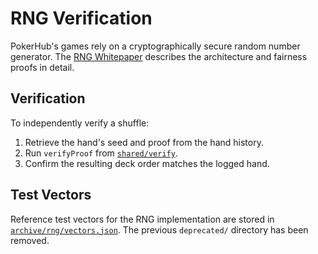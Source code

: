 # RNG Verification

PokerHub's games rely on a cryptographically secure random number generator. The [RNG Whitepaper](rng-whitepaper.md) describes the architecture and fairness proofs in detail.

## Verification

To independently verify a shuffle:

1. Retrieve the hand's seed and proof from the hand history.
2. Run `verifyProof` from [`shared/verify`](../../shared/verify/index.ts).
3. Confirm the resulting deck order matches the logged hand.

## Test Vectors

Reference test vectors for the RNG implementation are stored in [`archive/rng/vectors.json`](../../archive/rng/vectors.json). The previous `deprecated/` directory has been removed.


